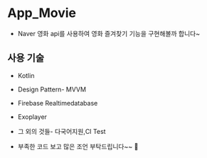 # App_Movie
* Naver 영화 api를 사용하여 영화 즐겨찾기 기능을 구현해볼까 합니다~

## 사용 기술
* Kotlin

* Design Pattern- MVVM

* Firebase Realtimedatabase

* Exoplayer

* 그 외의 것들- 다국어지원,CI Test

* 부족한 코드 보고 많은 조언 부탁드립니다~~ :tada:
